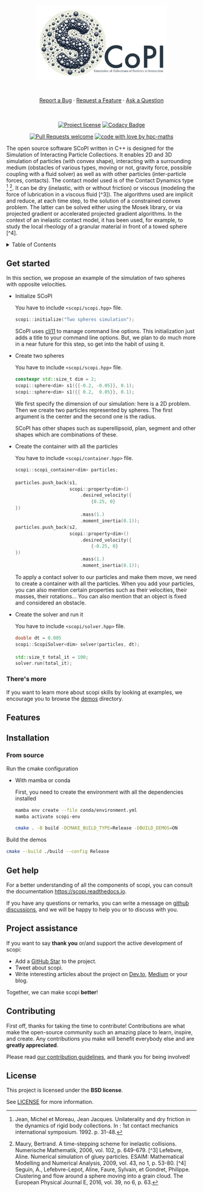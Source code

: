<h1 align="center">
  <a href="https://github.com/hpc-maths/scopi">
    <picture>
        <source media="(prefers-color-scheme: dark)" height="200" srcset="./doc/source/logo/dark_small.png">
        <img alt="Text changing depending on mode. Light: 'So light!' Dark: 'So dark!'" height=200 src="./doc/source/logo/light_small.png">
    </picture>
  </a>
</h1>

<div align="center">
  <br />
  <a href="https://github.com/hpc-maths/scopi/issues/new?assignees=&labels=bug&template=01_BUG_REPORT.md&title=bug%3A+">Report a Bug</a>
  ·
  <a href="https://github.com/hpc-maths/scopi/issues/new?assignees=&labels=enhancement&template=02_FEATURE_REQUEST.md&title=feat%3A+">Request a Feature</a>
  ·
  <a href="https://github.com/hpc-maths/scopi/discussions">Ask a Question</a>
  <br />
  <br />
</div>

<div align="center">
<br />

[![Project license](https://img.shields.io/github/license/hpc-maths/scopi.svg?style=flat-square)](LICENSE)
[![Codacy Badge](https://app.codacy.com/project/badge/Grade/9ea988d1c63344ca9a3d361a5459df2f)](https://app.codacy.com/gh/hpc-maths/scopi/dashboard?utm_source=gh&utm_medium=referral&utm_content=&utm_campaign=Badge_grade)

[![Pull Requests welcome](https://img.shields.io/badge/PRs-welcome-ff69b4.svg?style=flat-square)](https://github.com/hpc-maths/scopi/issues?q=is%3Aissue+is%3Aopen+label%3A%22help+wanted%22)
[![code with love by hpc-maths](https://img.shields.io/badge/%3C%2F%3E%20with%20%E2%99%A5%20by-HPC@Maths-ff1414.svg?style=flat-square)](https://github.com/hpc-maths)


</div>

The open source software SCoPI written in C++ is designed for the Simulation of Interacting Particle Collections. It enables 2D and 3D simulation of particles (with convex shape), interacting with a surrounding medium (obstacles of various types, moving or not, gravity force, possible coupling with a fluid solver) as well as with other particles (inter-particle forces, contacts). The contact model used is of the Contact Dynamics type [^1] [^2]. It can be dry (inelastic, with or without friction) or viscous (modeling the force of lubrication in a viscous fluid [^3]). The algorithms used are implicit and reduce, at each time step, to the solution of a constrained convex problem. The latter can be solved either using the Mosek library, or via projected gradient or accelerated projected gradient algorithms. In the context of an inelastic contact model, it has been used, for example, to study the local rheology of a granular material in front of a towed sphere [^4].

<details>
<summary>Table of Contents</summary>

- [Get started](#get-started)
  - [There's more](#theres-more)
- [Features](#features)
- [Installation](#installation)
  - [From source](#from-source)
- [Get help](#get-help)
- [Project assistance](#project-assistance)
- [Contributing](#contributing)
- [License](#license)

</details>

## Get started

In this section, we propose an example of the simulation of two spheres with opposite velocities.

- Initialize SCoPI

  You have to include `<scopi/scopi.hpp>` file.

  ```cpp
  scopi::initialize("Two spheres simulation");
  ```

  SCoPI uses [cli11](https://cliutils.github.io/CLI11/book/) to manage command line options. This initialization just adds a title to your command line options. But, we plan to do much more in a near future for this step, so get into the habit of using it.

- Create two spheres

  You have to include `<scopi/scopi.hpp>` file.

  ```cpp
  constexpr std::size_t dim = 2;
  scopi::sphere<dim> s1({{-0.2, -0.05}}, 0.1);
  scopi::sphere<dim> s1({{ 0.2,  0.05}}, 0.1);
  ```

  We first specify the dimension of our simulation: here is a 2D problem. Then we create two particles represented by spheres. The first argument is the center and the second one is the radius.

  SCoPI has other shapes such as superellipsoid, plan, segment and other shapes which are combinations of these.

- Create the container with all the particles

    You have to include `<scopi/container.hpp>` file.

    ```cpp
    scopi::scopi_container<dim> particles;

    particles.push_back(s1,
                        scopi::property<dim>()
                            .desired_velocity({
                                {0.25, 0}
    })
                            .mass(1.)
                            .moment_inertia(0.1));
    particles.push_back(s2,
                        scopi::property<dim>()
                            .desired_velocity({
                                {-0.25, 0}
    })
                            .mass(1.)
                            .moment_inertia(0.1));

    ```

    To apply a contact solver to our particles and make them move, we need to create a container with all the particles. When you add your particles, you can also mention certain properties such as their velocities, their masses, their rotations... You can also mention that an object is fixed and considered an obstacle.

- Create the solver and run it

  You have to include `<scopi/solver.hpp>` file.

  ```cpp
  double dt = 0.005
  scopi::ScopiSolver<dim> solver(particles, dt);

  std::size_t total_it = 100;
  solver.run(total_it);
  ```

### There's more

If you want to learn more about scopi skills by looking at examples, we encourage you to browse the [demos](./demos) directory.

## Features

<!-- - [x] Facilitate data manipulation by using the formalism on a uniform Cartesian grid
- [x] Facilitate the implementation of complex operators between grid levels
- [x] High memory compression of an adapted mesh
- [x] Complex mesh creation using a set of meshes
- [x] Finite volume methods using flux construction
- [x] Lattice Boltzmann methods examples
- [ ] Finite difference methods
- [ ] Discontinuous Galerkin methods
- [x] Matrix assembling of the discrete operators using PETSc
- [x] AMR cell-based methods
- [ ] AMR patch-based and block-based methods
- [x] MRA cell-based methods
- [ ] MRA point-based methods
- [x] HDF5 ouput format support
- [ ] MPI implementation -->

## Installation

<!-- ### From conda

```bash
mamba install scopi
```

If you want to compile your scripts, you also have to install a C++ compiler and cmake.

```bash
mamba install cxx-compiler cmake
```

And finally, if you have to use PETSc to assemble the matrix of your problem, you need to install it

```bash
mamba install petsc pkg-config
``` -->

### From source

Run the cmake configuration

- With mamba or conda

    First, you need to create the environment with all the dependencies installed

    ```bash
    mamba env create --file conda/environment.yml
    mamba activate scopi-env
    ```

    ```bash
    cmake . -B build -DCMAKE_BUILD_TYPE=Release -DBUILD_DEMOS=ON
    ```

Build the demos

```bash
cmake --build ./build --config Release
```

## Get help

For a better understanding of all the components of scopi, you can consult the documentation https://scopi.readthedocs.io.

If you have any questions or remarks, you can write a message on [github discussions](https://github.com/hpc-maths/scopi/discussions), and we will be happy to help you or to discuss with you.


## Project assistance

If you want to say **thank you** or/and support the active development of scopi:

- Add a [GitHub Star](https://github.com/hpc-maths/scopi) to the project.
- Tweet about scopi.
- Write interesting articles about the project on [Dev.to](https://dev.to/), [Medium](https://medium.com/) or your blog.

Together, we can make scopi **better**!

## Contributing

First off, thanks for taking the time to contribute! Contributions are what make the open-source community such an amazing place to learn, inspire, and create. Any contributions you make will benefit everybody else and are **greatly appreciated**.


Please read [our contribution guidelines](./doc/CONTRIBUTING.md), and thank you for being involved!

## License

This project is licensed under the **BSD license**.

See [LICENSE](LICENSE) for more information.

[^1]: Jean, Michel et Moreau, Jean Jacques. Unilaterality and dry friction in the dynamics of rigid body collections. In : 1st contact mechanics international symposium. 1992. p. 31-48.
[^2]: Maury, Bertrand. A time-stepping scheme for inelastic collisions. Numerische Mathematik, 2006, vol. 102, p. 649-679.
[^3] Lefebvre, Aline. Numerical simulation of gluey particles. ESAIM: Mathematical Modelling and Numerical Analysis, 2009, vol. 43, no 1, p. 53-80.
[^4] Seguin, A., Lefebvre-Lepot, Aline, Faure, Sylvain, et Gondret, Philippe. Clustering and flow around a sphere moving into a grain cloud. The European Physical Journal E, 2016, vol. 39, no 6, p. 63.
